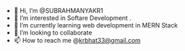 - 👋 Hi, I’m @SUBRAHMANYAKR1
- 👀 I’m interested in Softare Development .
- 🌱 I’m currently learning web development in MERN Stack
- 💞️ I’m looking to collaborate
- 📫 How to reach me @krbhat33@gmail.com


<!---
SUBRAHMANYAKR1/SUBRAHMANYAKR1 is a ✨ special ✨ repository because its `README.md` (this file) appears on your GitHub profile.
You can click the Preview link to take a look at your changes.
--->
